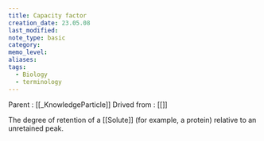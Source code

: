 ```yaml
---
title: Capacity factor
creation_date: 23.05.08
last_modified: 
note_type: basic
category: 
memo_level: 
aliases: 
tags:
  - Biology
  - terminology
---
```


Parent : [[_KnowledgeParticle]]
Drived from : [[]]

The degree of retention of a [[Solute]] (for example, a protein) relative to an unretained peak.